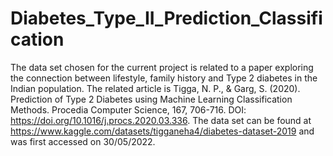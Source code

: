 # Diabetes_Type_II_Prediction_Classification

The data set chosen for the current project is related to a paper exploring the connection between lifestyle, family history and Type 2 diabetes in the Indian population. The related article is Tigga, N. P., & Garg, S. (2020). Prediction of Type 2 Diabetes using Machine Learning Classification Methods. Procedia Computer Science, 167, 706-716. DOI: https://doi.org/10.1016/j.procs.2020.03.336. The data set can be found at https://www.kaggle.com/datasets/tigganeha4/diabetes-dataset-2019 and was first accessed on 30/05/2022.
